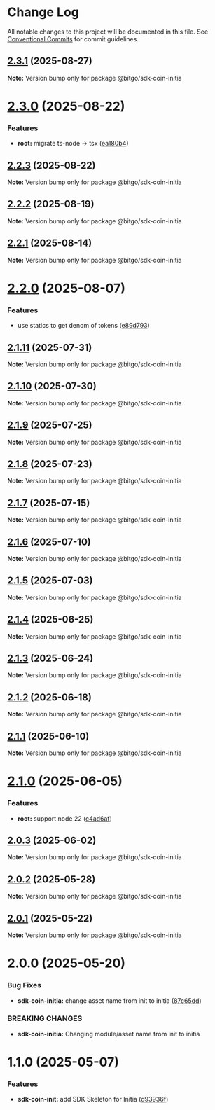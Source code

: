 # Change Log

All notable changes to this project will be documented in this file.
See [Conventional Commits](https://conventionalcommits.org) for commit guidelines.

## [2.3.1](https://github.com/BitGo/BitGoJS/compare/@bitgo/sdk-coin-initia@2.3.0...@bitgo/sdk-coin-initia@2.3.1) (2025-08-27)

**Note:** Version bump only for package @bitgo/sdk-coin-initia

# [2.3.0](https://github.com/BitGo/BitGoJS/compare/@bitgo/sdk-coin-initia@2.2.3...@bitgo/sdk-coin-initia@2.3.0) (2025-08-22)

### Features

- **root:** migrate ts-node -> tsx ([ea180b4](https://github.com/BitGo/BitGoJS/commit/ea180b43001d8e956196bc07b32798e3a7031eeb))

## [2.2.3](https://github.com/BitGo/BitGoJS/compare/@bitgo/sdk-coin-initia@2.2.2...@bitgo/sdk-coin-initia@2.2.3) (2025-08-22)

**Note:** Version bump only for package @bitgo/sdk-coin-initia

## [2.2.2](https://github.com/BitGo/BitGoJS/compare/@bitgo/sdk-coin-initia@2.2.1...@bitgo/sdk-coin-initia@2.2.2) (2025-08-19)

**Note:** Version bump only for package @bitgo/sdk-coin-initia

## [2.2.1](https://github.com/BitGo/BitGoJS/compare/@bitgo/sdk-coin-initia@2.2.0...@bitgo/sdk-coin-initia@2.2.1) (2025-08-14)

**Note:** Version bump only for package @bitgo/sdk-coin-initia

# [2.2.0](https://github.com/BitGo/BitGoJS/compare/@bitgo/sdk-coin-initia@2.1.11...@bitgo/sdk-coin-initia@2.2.0) (2025-08-07)

### Features

- use statics to get denom of tokens ([e89d793](https://github.com/BitGo/BitGoJS/commit/e89d79365086512d845bb498deed7ee66ecd2fc0))

## [2.1.11](https://github.com/BitGo/BitGoJS/compare/@bitgo/sdk-coin-initia@2.1.10...@bitgo/sdk-coin-initia@2.1.11) (2025-07-31)

**Note:** Version bump only for package @bitgo/sdk-coin-initia

## [2.1.10](https://github.com/BitGo/BitGoJS/compare/@bitgo/sdk-coin-initia@2.1.9...@bitgo/sdk-coin-initia@2.1.10) (2025-07-30)

**Note:** Version bump only for package @bitgo/sdk-coin-initia

## [2.1.9](https://github.com/BitGo/BitGoJS/compare/@bitgo/sdk-coin-initia@2.1.7...@bitgo/sdk-coin-initia@2.1.9) (2025-07-25)

**Note:** Version bump only for package @bitgo/sdk-coin-initia

## [2.1.8](https://github.com/BitGo/BitGoJS/compare/@bitgo/sdk-coin-initia@2.1.7...@bitgo/sdk-coin-initia@2.1.8) (2025-07-23)

**Note:** Version bump only for package @bitgo/sdk-coin-initia

## [2.1.7](https://github.com/BitGo/BitGoJS/compare/@bitgo/sdk-coin-initia@2.1.6...@bitgo/sdk-coin-initia@2.1.7) (2025-07-15)

**Note:** Version bump only for package @bitgo/sdk-coin-initia

## [2.1.6](https://github.com/BitGo/BitGoJS/compare/@bitgo/sdk-coin-initia@2.1.5...@bitgo/sdk-coin-initia@2.1.6) (2025-07-10)

**Note:** Version bump only for package @bitgo/sdk-coin-initia

## [2.1.5](https://github.com/BitGo/BitGoJS/compare/@bitgo/sdk-coin-initia@2.1.4...@bitgo/sdk-coin-initia@2.1.5) (2025-07-03)

**Note:** Version bump only for package @bitgo/sdk-coin-initia

## [2.1.4](https://github.com/BitGo/BitGoJS/compare/@bitgo/sdk-coin-initia@2.1.3...@bitgo/sdk-coin-initia@2.1.4) (2025-06-25)

**Note:** Version bump only for package @bitgo/sdk-coin-initia

## [2.1.3](https://github.com/BitGo/BitGoJS/compare/@bitgo/sdk-coin-initia@2.1.2...@bitgo/sdk-coin-initia@2.1.3) (2025-06-24)

**Note:** Version bump only for package @bitgo/sdk-coin-initia

## [2.1.2](https://github.com/BitGo/BitGoJS/compare/@bitgo/sdk-coin-initia@2.1.1...@bitgo/sdk-coin-initia@2.1.2) (2025-06-18)

**Note:** Version bump only for package @bitgo/sdk-coin-initia

## [2.1.1](https://github.com/BitGo/BitGoJS/compare/@bitgo/sdk-coin-initia@2.1.0...@bitgo/sdk-coin-initia@2.1.1) (2025-06-10)

**Note:** Version bump only for package @bitgo/sdk-coin-initia

# [2.1.0](https://github.com/BitGo/BitGoJS/compare/@bitgo/sdk-coin-initia@2.0.3...@bitgo/sdk-coin-initia@2.1.0) (2025-06-05)

### Features

- **root:** support node 22 ([c4ad6af](https://github.com/BitGo/BitGoJS/commit/c4ad6af2e8896221417c303f0f6b84652b493216))

## [2.0.3](https://github.com/BitGo/BitGoJS/compare/@bitgo/sdk-coin-initia@2.0.2...@bitgo/sdk-coin-initia@2.0.3) (2025-06-02)

**Note:** Version bump only for package @bitgo/sdk-coin-initia

## [2.0.2](https://github.com/BitGo/BitGoJS/compare/@bitgo/sdk-coin-initia@2.0.1...@bitgo/sdk-coin-initia@2.0.2) (2025-05-28)

**Note:** Version bump only for package @bitgo/sdk-coin-initia

## [2.0.1](https://github.com/BitGo/BitGoJS/compare/@bitgo/sdk-coin-initia@2.0.0...@bitgo/sdk-coin-initia@2.0.1) (2025-05-22)

**Note:** Version bump only for package @bitgo/sdk-coin-initia

# 2.0.0 (2025-05-20)

### Bug Fixes

- **sdk-coin-initia:** change asset name from init to initia ([87c65dd](https://github.com/BitGo/BitGoJS/commit/87c65dd98c132fa22ba145e7acafaa703b60f484))

### BREAKING CHANGES

- **sdk-coin-initia:** Changing module/asset name from init to initia

# 1.1.0 (2025-05-07)

### Features

- **sdk-coin-init:** add SDK Skeleton for Initia ([d93936f](https://github.com/BitGo/BitGoJS/commit/d93936f3cf011acba2ded8ffb4dc40315ed44cd1))
